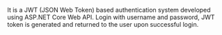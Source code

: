 It is a JWT (JSON Web Token) based authentication system developed using ASP.NET Core Web API. 
Login with username and password, JWT token is generated and returned to the user upon successful login.
